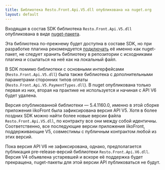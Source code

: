 ```yaml
---
title: Библиотека Resto.Front.Api.V5.dll опубликована на nuget.org 
layout: default
---
```

Входящая в состав SDK библиотека `Resto.Front.Api.V5.dll` опубликована в виде [nuget-пакета](https://www.nuget.org/packages/Resto.Front.Api.V5/).

Эта библиотека по-прежнему будет доступна в составе SDK, но при разработке плагина рекомендуется [подключать](https://docs.microsoft.com/en-us/nuget/consume-packages/package-references-in-project-files) её именно как nuget-пакет, не следует хранить библиотеку в репозитории с исходниками плагина и ссылаться на неё как на локальный файл.

В SDK помимо библиотеки с основными интерфейсами (`Resto.Front.Api.V5.dll`) была также библиотека с дополнительными параметрами сторонних типов оплаты (`Resto.Front.Api.V5.PaymentTypes.dll`). В nuget опубликована только первая из них, вторая на практике не используется и начиная с API V6 будет удалена.

Версия опубликованной библиотеки — 5.4.1160.0, именно в этой сборке приложения iikoFront была зафиксирована версия API V5. Хотя в более поздних SDK можно найти более новые версии файла `Resto.Front.Api.V5.dll`, по контракту все они между собой идентичны. Соответственно, все последующие версии приложения iikoFront, поддерживающие V5, совместимы с публичным контрактом любой из этих версий.

Пока версия API V6 не зафиксирована, однако, предполагается публикация pre-release-версий библиотеки `Resto.Front.Api.V6.dll`. Версия V4 объявлена устаревшей и вскоре её поддержка будет прекращена, nuget-пакеты для этой версии API публиковаться не будут.